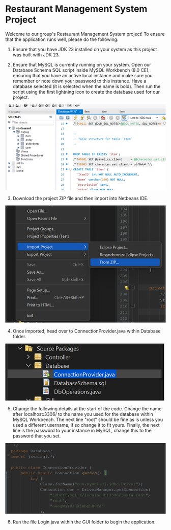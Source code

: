 # Restaurant Management System Project

Welcome to our group's Restaurant Management System project! To ensure that the application runs well, please do the following:

1. Ensure that you have JDK 23 installed on your system as this project was built with JDK 23.

2. Ensure that MySQL is currently running on your system. Open our Database Schema SQL script inside MySQL Workbench (8.0 CE), ensuring that you have an active local instance and make sure you remember or note down your password to this instance. Have a database selected (it is selected when the name is bold). Then run the script using the first lightning icon to create the database used for our project.

![Alt](Images%20for%20README/schema.png)

3. Download the project ZIP file and then import into Netbeans IDE.

![ALt](Images%20for%20README/import.png)

4. Once imported, head over to ConnectionProvider.java within Database folder.

![Alt](Images%20for%20README/connection.png)

5. Change the following details at the start of the code. Change the name after localhost:3306/ to the name you used for the database within MySQL Workbench. The next line "root" should be fine as is unless you used a different username, if so change it to fit yours. Finally, the next line is the password to your instance in MySQL, change this to the password that you set.

![Alt](Images%20for%20README/infochange.png)

6. Run the file Login.java within the GUI folder to begin the application.

